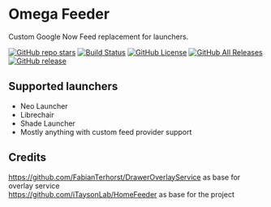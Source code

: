 # Omega Feeder
Custom Google Now Feed replacement for launchers.

[![GitHub repo stars](https://img.shields.io/github/stars/saulhdev/OmegaFeeder?style=flat)](https://github.com/saulhdev/OmegaFeeder/stargazers)
[![Build Status](https://img.shields.io/github/workflow/status/saulhdev/OmegaFeeder/Omega%20Feeder%20CI?event=push&logo=github&style=flat)](https://github.com/saulhdev/OmegaFeeder/actions?query=workflow%3A%22Omega+Feeder+CI%22+event%3Apush)
[![GitHub License](https://img.shields.io/github/license/saulhdev/OmegaFeeder)](https://github.com/saulhdev/Neo-Launcher/blob/main/LICENSE)
[![GitHub All Releases](https://img.shields.io/github/downloads/saulhdev/OmegaFeeder/total.svg?style=fla)](https://github.com/saulhdev/OmegaFeeder/releases/)
[![GitHub release](https://img.shields.io/github/v/release/saulhdev/OmegaFeeder?display_name=tag)](https://github.com/saulhdev/OmegaFeeder/releases/latest)

## Supported launchers
- Neo Launcher
- Librechair
- Shade Launcher
- Mostly anything with custom feed provider support

## Credits
https://github.com/FabianTerhorst/DrawerOverlayService as base for overlay service <br/>
https://github.com/iTaysonLab/HomeFeeder as base for the project